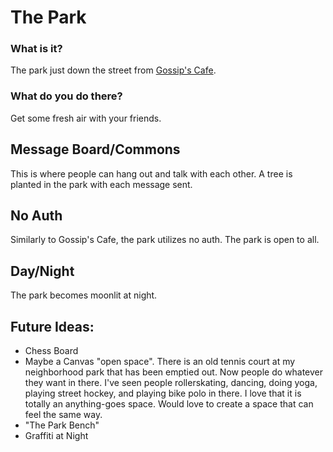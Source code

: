 # The Park

### What is it?
The park just down the street from [Gossip's Cafe](https://gossips.cafe). 

### What do you do there?
Get some fresh air with your friends.

## Message Board/Commons
This is where people can hang out and talk with each other. A tree is planted in the park with each message sent.

## No Auth
Similarly to Gossip's Cafe, the park utilizes no auth. The park is open to all.

## Day/Night
The park becomes moonlit at night.

## Future Ideas:
  - Chess Board
  - Maybe a Canvas "open space". There is an old tennis court at my neighborhood park that has been emptied out. Now people do whatever they want in there. I've seen people rollerskating, dancing, doing yoga, playing street hockey, and playing bike polo in there. I love that it is totally an anything-goes space. Would love to create a space that can feel the same way.
  - "The Park Bench" 
  - Graffiti at Night
